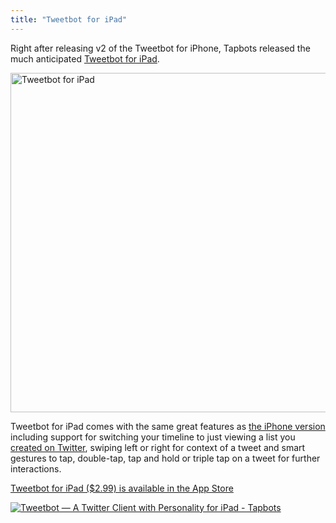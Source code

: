 ```yaml
---
title: "Tweetbot for iPad"
---
```

<p>Right after releasing v2 of the Tweetbot for iPhone, Tapbots released the much anticipated <a href="http://tapbots.com/software/tweetbot/ipad/">Tweetbot for iPad</a>.</p>
<p><img src="https://chrisenns.com/wp-content/uploads/2012/02/screenshot_01_large-725x543.jpg" alt="Tweetbot for iPad" title="Tweetbot for iPad" width="725" height="543" class="aligncenter size-large wp-image-20069" /></p>
<p>Tweetbot for iPad comes with the same great features as <a href="https://chrisenns.com/2012/02/tweetbot-2-0/">the iPhone version</a> including support for switching your timeline to just viewing a list you <a href="https://support.twitter.com/articles/76460-how-to-use-twitter-lists">created on Twitter</a>, swiping left or right for context of a tweet and smart gestures to tap, double-tap, tap and hold or triple tap on a tweet for further interactions.</p>
<p><a href="http://click.linksynergy.com/fs-bin/stat?id=6PFrOqNV4B8&offerid=146261&type=3&subid=0&tmpid=1826&RD_PARM1=http%253A%252F%252Fitunes.apple.com%252Fca%252Fapp%252Ftweetbot-twitter-client-personality%252Fid498801050%253Fmt%253D8%2526uo%253D4%2526partnerId%253D30" target="itunes_store">Tweetbot for iPad ($2.99) is available in the App Store</a></p>
<p><a href="http://click.linksynergy.com/fs-bin/stat?id=6PFrOqNV4B8&offerid=146261&type=3&subid=0&tmpid=1826&RD_PARM1=http%253A%252F%252Fitunes.apple.com%252Fca%252Fapp%252Ftweetbot-twitter-client-personality%252Fid498801050%253Fmt%253D8%2526uo%253D4%2526partnerId%253D30" target="itunes_store"><img src="http://r.mzstatic.com/images/web/linkmaker/badge_appstore-lrg.gif" alt="Tweetbot — A Twitter Client with Personality for iPad - Tapbots" style="border: 0;"/></a></p>
